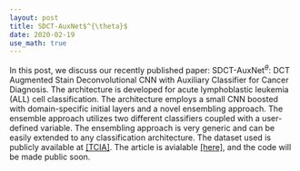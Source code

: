 ```yaml
---
layout: post
title: SDCT-AuxNet$^{\theta}$
date: 2020-02-19
use_math: true
---
```


In this post, we discuss our recently published paper: SDCT-AuxNet$^\theta$: DCT Augmented Stain Deconvolutional CNN with Auxiliary Classifier for Cancer Diagnosis. The architecture is developed for acute lymphoblastic leukemia (ALL) cell classification. The architecture employs a small CNN boosted with domain-specific initial layers and a novel ensembling approach. The ensemble approach utilizes two different classifiers coupled with a user-defined variable. The ensembling approach is very generic and can be easily extended to any classification architecture. The dataset used is publicly available at  <a href="
https://doi.org/10.7937/tcia.2019.dc64i46r">
[TCIA]</a>. The article is avialable  <a href="
https://authors.elsevier.com/a/1aa8E_UzlO0NjB">
[here]</a>, and the code will be made public soon. 

